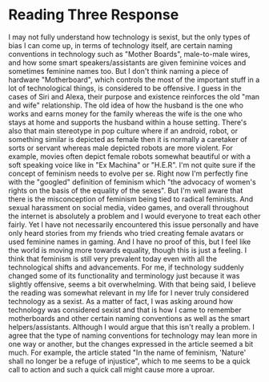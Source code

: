 # Reading Three Response

I may not fully understand how technology is sexist, but the only types of bias I can come up, in terms of technology itself, are certain naming conventions in technology such as "Mother Boards", male-to-male wires, and how some smart speakers/assistants are given feminine voices and sometimes feminine names too. But I don't think naming a piece of hardware "Motherboard", which controls the most of the important stuff in a lot of technological things, is considered to be offensive. I guess in the cases of Siri and Alexa, their purpose and existence reinforces the old "man and wife" relationship. The old idea of how the husband is the one who works and earns money for the family whereas the wife is the one who stays at home and supports the husband within a house setting. There's also that main stereotype in pop culture where if an android, robot, or something similar is depicted as female then it is normally a caretaker of sorts or servant whereas male depicted robots are more violent. For example, movies often depict female robots somewhat beautiful or with a soft speaking voice like in "Ex Machina" or "H.E.R".
I'm not quite sure if the concept of feminism needs to evolve per se. Right now I'm perfectly fine with the "googled" definition of feminism which "the advocacy of women's rights on the basis of the equality of the sexes". But I'm well aware that there is the misconception of feminism being tied to radical feminists. And sexual harassment on social media, video games, and overall throughout the internet is absolutely a problem and I would everyone to treat each other fairly. Yet I have not necessarily encountered this issue personally and have only heard stories from my friends who tried creating female avatars or used feminine names in gaming. And I have no proof of this, but I feel like the world is moving more towards equality, though this is just a feeling. I think that feminism is still very prevalent today even with all the technological shifts and advancements. For me, if technology suddenly changed some of its functionality and terminology just because it was slightly offensive, seems a bit overwhelming.
With that being said, I believe the reading was somewhat relevant in my life for I never truly considered technology as a sexist. As a matter of fact, I was asking around how technology was considered sexist and that is how I came to remember motherboards and other certain naming conventions as well as the smart helpers/assistants. Although I would argue that this isn't really a problem. I agree that the type of naming conventions for technology may lean more in one way or another, but the changes expressed in the article seemed a bit much. For example, the article stated "In the name of feminism, 'Nature' shall no longer be a refuge of injustice", which to me seems to be a quick call to action and such a quick call might cause more a uproar.
